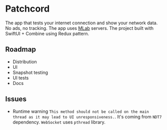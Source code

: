 # Patchcord

The app that tests your internet connection and show your network data. No ads, no tracking. The app uses [MLab](https://www.measurementlab.net/) servers.
The project built with SwiftUI + Combine using Redux pattern. 

## Roadmap

- Distribution
- UI
- Snapshot testing
- UI tests
- Docs

## Issues

- Runtime warning `This method should not be called on the main thread as it may lead to UI unresponsiveness.`. It's coming from `NDT7` dependency. `WebSocket` uses `pthread` library.
